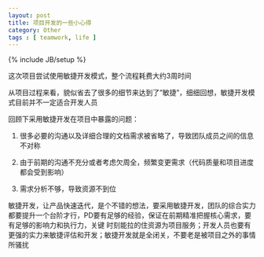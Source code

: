 ```yaml
---
layout: post
title: 项目开发的一些小心得
category: Other
tags : [ teamwork, life ]
---
```


{% include JB/setup %}

这次项目尝试使用敏捷开发模式，整个流程耗费大约3周时间

从项目过程来看，貌似省去了很多的细节来达到了”敏捷”，细细回想，敏捷开发模式目前并不一定适合开发人员

回顾下采用敏捷开发在项目中暴露的问题：

1. 很多必要的沟通以及详细合理的文档需求被省略了，导致团队成员之间的信息不对称

2. 由于前期的沟通不充分或者考虑欠周全，频繁变更需求（代码质量和项目进度都会受到影响）

3. 需求分析不够，导致资源不到位

敏捷开发，让产品快速迭代，是个不错的想法，要采用敏捷开发，团队的综合实力都要提升一个台阶才行，PD要有足够的经验，保证在前期精准把握核心需求，要有足够的影响力和执行力，关键
时刻能拉的住资源为项目服务；开发人员也要有更强的实力来敏捷评估和开发；敏捷开发就是全闭关，不要老是被项目之外的事情所骚扰
